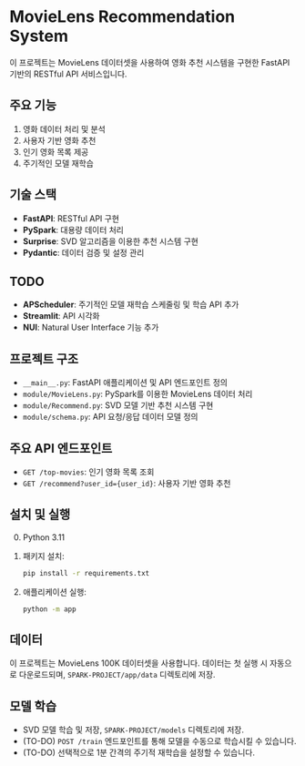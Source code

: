 # MovieLens Recommendation System

이 프로젝트는 MovieLens 데이터셋을 사용하여 영화 추천 시스템을 구현한 FastAPI 기반의 RESTful API 서비스입니다.

## 주요 기능

1. 영화 데이터 처리 및 분석
2. 사용자 기반 영화 추천
3. 인기 영화 목록 제공
4. 주기적인 모델 재학습

## 기술 스택

- **FastAPI**: RESTful API 구현
- **PySpark**: 대용량 데이터 처리
- **Surprise**: SVD 알고리즘을 이용한 추천 시스템 구현
- **Pydantic**: 데이터 검증 및 설정 관리

## TODO

- **APScheduler**: 주기적인 모델 재학습 스케줄링 및 학습 API 추가
- **Streamlit**: API 시각화
- **NUI**: Natural User Interface 기능 추가

## 프로젝트 구조

- `__main__.py`: FastAPI 애플리케이션 및 API 엔드포인트 정의
- `module/MovieLens.py`: PySpark를 이용한 MovieLens 데이터 처리
- `module/Recommend.py`: SVD 모델 기반 추천 시스템 구현
- `module/schema.py`: API 요청/응답 데이터 모델 정의


## 주요 API 엔드포인트

- `GET /top-movies`: 인기 영화 목록 조회
- `GET /recommend?user_id={user_id}`: 사용자 기반 영화 추천

## 설치 및 실행
0. Python 3.11

0. 패키지 설치:
   ```bash
   pip install -r requirements.txt
   ```

0. 애플리케이션 실행:
   ```bash
   python -m app
   ```

## 데이터

이 프로젝트는 MovieLens 100K 데이터셋을 사용합니다. 데이터는 첫 실행 시 자동으로 다운로드되며, `SPARK-PROJECT/app/data` 디렉토리에 저장.

## 모델 학습 
- SVD 모델 학습 및 저장, `SPARK-PROJECT/models` 디렉토리에 저장.
- (TO-DO) `POST /train` 엔드포인트를 통해 모델을 수동으로 학습시킬 수 있습니다.
- (TO-DO) 선택적으로 1분 간격의 주기적 재학습을 설정할 수 있습니다.

